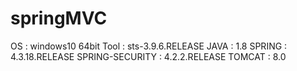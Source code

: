 # springMVC

OS : windows10 64bit
Tool : sts-3.9.6.RELEASE
JAVA : 1.8
SPRING : 4.3.18.RELEASE
SPRING-SECURITY : 4.2.2.RELEASE
TOMCAT : 8.0
